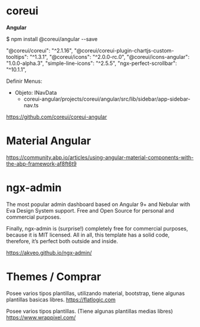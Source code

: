 # coreui

**Angular**


$ npm install @coreui/angular --save


"@coreui/coreui": "^2.1.16",
"@coreui/coreui-plugin-chartjs-custom-tooltips": "^1.3.1",
"@coreui/icons": "^2.0.0-rc.0",
"@coreui/icons-angular": "1.0.0-alpha.3",
"simple-line-icons": "^2.5.5",
"ngx-perfect-scrollbar": "^10.1.1",


Definir Menus:
- Objeto: INavData
  - coreui-angular/projects/coreui/angular/src/lib/sidebar/app-sidebar-nav.ts 


https://github.com/coreui/coreui-angular


# Material Angular

https://community.abp.io/articles/using-angular-material-components-with-the-abp-framework-af8ft6t9


# ngx-admin

The most popular admin dashboard based on Angular 9+ and Nebular with Eva Design System support. Free and Open Source for personal and commercial purposes. 

Finally, ngx-admin is (surprise!) completely free for commercial purposes, because it is MIT licensed. All in all, this template has a solid code, therefore, it’s perfect both outside and inside. 

https://akveo.github.io/ngx-admin/

# Themes / Comprar

Posee varios tipos plantillas, utilizando material, bootstrap, tiene algunas plantillas basicas libres.
https://flatlogic.com

Posee varios tipos plantillas. (Tiene algunas plantillas medias libres)
https://www.wrappixel.com/